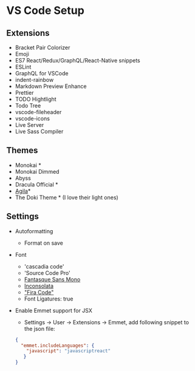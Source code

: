 # VS Code Setup

## Extensions

- Bracket Pair Colorizer
- Emoji
- ES7 React/Redux/GraphQL/React-Native snippets
- ESLint
- GraphQL for VSCode
- indent-rainbow
- Markdown Preview Enhance
- Prettier
- TODO Hightlight
- Todo Tree
- vscode-fileheader
- vscode-icons
- Live Server
- Live Sass Compiler

## Themes

- Monokai *
- Monokai Dimmed
- Abyss
- Dracula Official *
- [Agila](https://github.com/arvi/Agila-Theme)*
- The Doki Theme * (I love their light ones)

## Settings

- Autoformatting
  - Format on save

- Font
  - 'cascadia code'
  - 'Source Code Pro'
  - [Fantasque Sans Mono](https://github.com/belluzj/fantasque-sans)
  - [Inconsolata](https://fonts.google.com/specimen/Inconsolata)
  - ["Fira Code"](https://github.com/tonsky/FiraCode#solution)
  - Font Ligatures: true

- Enable Emmet support for JSX
  - Settings -> User -> Extensions -> Emmet, add following snippet to the json file:
  
  ```json
  {
    "emmet.includeLanguages": {
      "javascript": "javascriptreact"
     }
  }
  ```
